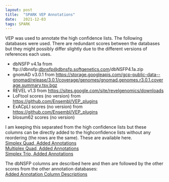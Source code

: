 ```yaml
---
layout: post
title:  "SPARK VEP Annotations"
date:   2021-12-03
tags: SPARK
---
```


VEP was used to annotate the high confidence lists. The following databases were used. There are redundant scores between the databases but they might possibly differ slightly due to the different versions of references each uses.
- dbNSFP v4.1a from ftp://dbnsfp:dbnsfp@dbnsfp.softgenetics.com/dbNSFP4.1a.zip
- gnomAD v3.0.1 from https://storage.googleapis.com/gcp-public-data--gnomad/release/3.0.1/coverage/genomes/gnomad.genomes.r3.0.1.coverage.summary.tsv.bgz
- REVEL v1.3 from https://sites.google.com/site/revelgenomics/downloads
- LoFtool scores (no version) from https://github.com/Ensembl/VEP_plugins
- ExACpLI scores (no version) from https://github.com/Ensembl/VEP_plugins
- blosum62 scores (no version)

I am keeping this separated from the high confidence lists but these columns can be directly added to the highconfidence lists without any reordering (the rows are the same). These are available here. 
<br>[Simplex Quad, Added Annotations](https://www.dropbox.com/s/bjwj52ibth2rytw/quadsimplex.highconfidence.add_annot.txt?dl=0)
<br>[Multiplex Quad, Added Annotations](https://www.dropbox.com/s/fgr8kt3mt98juq5/quadmultiplex.highconfidence.add_annot.txt?dl=0)
<br>[Simplex Trio, Added Annotations](https://www.dropbox.com/s/ntn4cr1jmh44q70/triosimplex.highconfidence.add_annot.txt?dl=0)

The dbNSFP columns are described here and then are followed by the other scores from the other annotation databases:
<br>[Added Annotation Column Descriptions](https://www.dropbox.com/s/j95lkv05al56kcp/dbNSFP_columns.txt?dl=0)